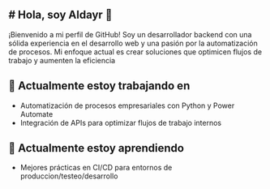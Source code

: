 ## # Hola, soy Aldayr 👋

¡Bienvenido a mi perfil de GitHub! Soy un desarrollador backend con una sólida experiencia en el desarrollo web y una pasión por la automatización de procesos. Mi enfoque actual es crear soluciones que optimicen flujos de trabajo y aumenten la eficiencia

## 🔭 Actualmente estoy trabajando en
- Automatización de procesos empresariales con Python y Power Automate
- Integración de APIs para optimizar flujos de trabajo internos

## 🌱 Actualmente estoy aprendiendo
- Mejores prácticas en CI/CD para entornos de produccion/testeo/desarrollo
<!--
**Aldayr-RDZ/Aldayr-RDZ** is a ✨ _special_ ✨ repository because its `README.md` (this file) appears on your GitHub profile.

Here are some ideas to get you started:

- 🔭 I’m currently working on ...
- 🌱 I’m currently learning ...
- 👯 I’m looking to collaborate on ...
- 🤔 I’m looking for help with ...
- 💬 Ask me about ...
- 📫 How to reach me: ...
- 😄 Pronouns: ...
- ⚡ Fun fact: ...
-->
